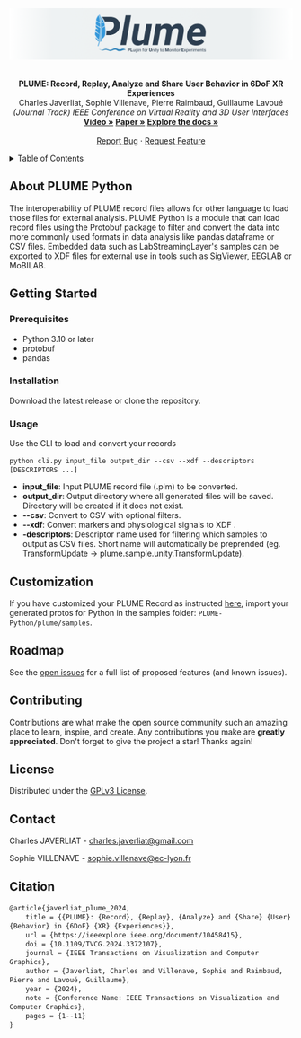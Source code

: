 <a name="readme-top"></a>
<div align="center">
    <a href="https://github.com/liris-xr/PLUME">
        <picture>
            <source media="(prefers-color-scheme: dark)" srcset="/Documentation~/Images/plume_banner_dark.png">
            <source media="(prefers-color-scheme: light)" srcset="/Documentation~/Images/plume_banner_light.png">
            <img alt="PLUME banner." src="/Documentation~/Images/plume_banner_light.png">
        </picture>
    </a>
    <br />
    <br />
    <p align="center">
        <strong>PLUME: Record, Replay, Analyze and Share User Behavior in 6DoF XR Experiences</strong>
        <br />
        Charles Javerliat, Sophie Villenave, Pierre Raimbaud, Guillaume Lavoué
        <br />
        <em>(Journal Track) IEEE Conference on Virtual Reality and 3D User Interfaces</em>
        <br />
        <a href="https://www.youtube.com/watch?v=_6krSw7fNqg"><strong>Video »</strong><a>
        <a href="https://hal.science/hal-04488824"><strong>Paper »</strong></a>
        <a href="https://github.com/liris-xr/PLUME/wiki/"><strong>Explore the docs »</strong></a>
        <br />
        <br />
        <a href="https://github.com/liris-xr/PLUME/issues">Report Bug</a>
        ·
        <a href="https://github.com/liris-xr/PLUME/issues">Request Feature</a>
    </p>
</div>

<details>
    <summary>Table of Contents</summary>
    <ol>
        <li><a href="#about-plume-python">About PLUME Python</a></li>
        <li>
            <a href="#getting-started">Getting Started</a>
            <ul>
                <li><a href="#prerequisites">Prerequisites</a></li>
                <li><a href="#installation">Installation</a></li>
                <li><a href="#usage">Usage</a></li>
            </ul>
        </li>
        <li><a href="#customization">Customization</a></li>
        <li><a href="#customization">Roadmap</a></li>
        <li><a href="#contributing">Contributing</a></li>
        <li><a href="#license">License</a></li>
        <li><a href="#contact">Contact</a></li>
        <li><a href="#citation">Citation</a></li>
    </ol>
</details>

## About PLUME Python
The interoperability of PLUME record files allows for other language to load those files for external analysis. PLUME Python is a module that can load record files using the Protobuf package to filter and convert the data into more commonly used formats in data analysis like pandas dataframe or CSV files. Embedded data such as LabStreamingLayer's samples can be exported to XDF files for external use in tools such as SigViewer, EEGLAB or MoBILAB.

## Getting Started
### Prerequisites
* Python 3.10 or later
* protobuf
* pandas

### Installation
Download the latest release or clone the repository.

### Usage
Use the CLI to load and convert your records

```
python cli.py input_file output_dir --csv --xdf --descriptors [DESCRIPTORS ...]
```
* **input_file**: Input PLUME record file (.plm) to be converted.
* **output_dir**: Output directory where all generated files will be saved. Directory will be created if it does not exist.
* **--csv**: Convert to CSV with optional filters.
* **--xdf**: Convert markers and physiological signals to XDF .
* **-descriptors**: Descriptor name used for filtering which samples to output as CSV files. Short name will automatically be preprended (eg. TransformUpdate -> plume.sample.unity.TransformUpdate).

## Customization
If you have customized your PLUME Record as instructed <a href="https://github.com/liris-xr/PLUME-Recorder?tab=readme-ov-file#customisation">here</a>, import your generated protos for Python in the samples folder: `PLUME-Python/plume/samples`.

## Roadmap
See the [open issues](https://github.com/liris-xr/PLUME/issues) for a full list of proposed features (and known issues).

## Contributing
Contributions are what make the open source community such an amazing place to learn, inspire, and create. Any contributions you make are **greatly appreciated**.
Don't forget to give the project a star! Thanks again!

## License
Distributed under the <a rel="license" href="https://github.com/liris-xr/PLUME/blob/master/LICENSE">GPLv3 License</a>.

## Contact
Charles JAVERLIAT - charles.javerliat@gmail.com

Sophie VILLENAVE - sophie.villenave@ec-lyon.fr

## Citation
```
@article{javerliat_plume_2024,
	title = {{PLUME}: {Record}, {Replay}, {Analyze} and {Share} {User} {Behavior} in {6DoF} {XR} {Experiences}},
	url = {https://ieeexplore.ieee.org/document/10458415},
	doi = {10.1109/TVCG.2024.3372107},
	journal = {IEEE Transactions on Visualization and Computer Graphics},
	author = {Javerliat, Charles and Villenave, Sophie and Raimbaud, Pierre and Lavoué, Guillaume},
	year = {2024},
	note = {Conference Name: IEEE Transactions on Visualization and Computer Graphics},
	pages = {1--11}
}
```
